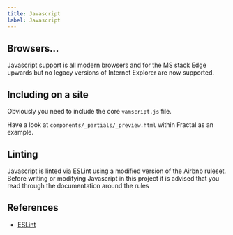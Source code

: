 ```yaml
---
title: Javascript
label: Javascript
---
```


## Browsers...

Javascript support is all modern browsers and for the MS stack Edge upwards but no legacy versions of Internet Explorer are now supported. 

## Including on a site

Obviously you need to include the core `vamscript.js` file.

Have a look at `components/_partials/_preview.html` within Fractal as an example.

## Linting

Javascript is linted via  ESLint using a modified version of the Airbnb ruleset. Before writing or modifying Javascript in this project it is advised that you read through the documentation around the rules

## References

- [ESLint](http://eslint.org/)
